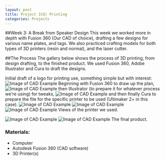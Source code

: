 ```yaml
---
layout: post
title: Project 3(D) Printing
categories: Projects
---
```


##Week 3: A Break from Speaker Design
This week we worked more in depth with Fusion 360 (Our CAD of choice), drafting a few designs for various name plates, and tags. We also practiced crafting models for both types of 3D printers (resin and normal), and the laser cutter.

##The Process
The gallery below shows the process of 3D printing, from design drafting, to the finished product. We used Fusion 360, Adobe Illustrator and Cura to draft the designs.

Initial draft of a logo for printing use, something simple but with interest:
![Image of CAD Example](/images/project3_week3/)
Beginning with Fusion 360 to draw up the plan,
![Image of CAD Example](/images/project3_week3/)
then Illustrator (to prepare it for whatever process we're using) for tweaks,
![Image of CAD Example](/images/project3_week3/)
and then finally Cura to prepare the file for the specific printer to be used (Ultimaker 2+ in this case).
![Image of CAD Example](/images/project3_week3/)
![Image of CAD Example](/images/project3_week3/)
![Image of CAD Example](/images/project3_week3/)
Views of the printer we used.

![Image of CAD Example](/images/project3_week3/)
![Image of CAD Example](/images/project3_week3/)
The final product.

### Materials:
  - Computer
  - Autodesk Fusion 360 (CAD software)
  - 3D Printer(s)
